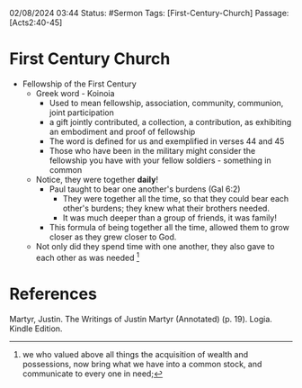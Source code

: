
02/08/2024 03:44
Status: #Sermon
Tags: [First-Century-Church]
Passage: [Acts2:40-45]
# First Century Church

- Fellowship of the First Century
	- Greek word - Koinoia
		- Used to mean fellowship, association, community, communion, joint participation 
		- a gift jointly contributed, a collection, a contribution, as exhibiting an
		embodiment and proof of fellowship 
		- The word is defined for us and exemplified in verses 44 and 45
		- Those who have been in the military might consider the fellowship you have with
		your fellow soldiers - something in common
	- Notice, they were together **daily**!
		- Paul taught to bear one another's burdens (Gal 6:2)
			- They were together all the time, so that they could bear each other's
			burdens; they knew what their brothers needed.
			- It was much deeper than a group of friends, it was family!
		- This formula of being together all the time, allowed them to grow closer as they
		grew closer to God.
	- Not only did they spend time with one another, they also gave to each other as was needed
	[^1] 
# References

[^1]: we who valued above all things the acquisition of wealth and possessions, now bring what we have into a common
stock, and communicate to every one in need;

Martyr, Justin. The Writings of Justin Martyr (Annotated) (p. 19). Logia. Kindle Edition.  

